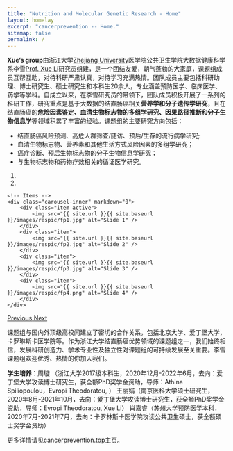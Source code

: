 ```yaml
---
title: "Nutrition and Molecular Genetic Research - Home"
layout: homelay
excerpt: "cancerprevention -- Home."
sitemap: false
permalink: /
---
```


**Xue’s group**由浙江大学[Zhejiang University](https://www.zju.edu.cn/english/)医学院公共卫生学院大数据健康科学系李雪[Prof. Xue Li](https://www.cancerprevention.top/)研究员组建，是一个团结友爱，朝气蓬勃的大家庭，课题组成员互帮互助，对待科研严肃认真，对待学习充满热情。团队成员主要包括科研助理、博士研究生、硕士研究生和本科生20余人，专业涵盖预防医学、临床医学、药学等学科。自成立以来，在李雪研究员的带领下，团队成员积极开展了一系列的科研工作，研究重点是基于大数据的结直肠癌相关**营养学和分子遗传学研究**，且在结直肠癌的**危险因素鉴定、血清生物标志物的多组学研究、因果路径推断和分子生物信息学**等领域积累了丰富的经验。课题组的主要研究方向包括： 

* 结直肠癌风险预测、高危人群筛查/随访、预后/生存的流行病学研究; 
* 血清生物标志物、营养素和其他生活方式风险因素的多组学研究；
* 癌症诊断、预后生物标志物的分子生物信息学研究；
* 与生物标志物和药物疗效相关的循证医学研究。

<div markdown="0" id="carousel" class="carousel slide" data-ride="carousel" data-interval="4000" data-pause="hover" >
    <!-- Menu -->
    <ol class="carousel-indicators">
        <li data-target="#carousel" data-slide-to="0" class="active"></li>
        <li data-target="#carousel" data-slide-to="1"></li>
        <!-- <li data-target="#carousel" data-slide-to="2"></li>
        <li data-target="#carousel" data-slide-to="3"></li>
        <li data-target="#carousel" data-slide-to="4"></li>
        <li data-target="#carousel" data-slide-to="5"></li>
        <li data-target="#carousel" data-slide-to="6"></li> -->
    </ol>

    <!-- Items -->
    <div class="carousel-inner" markdown="0">
        <div class="item active">
            <img src="{{ site.url }}{{ site.baseurl }}/images/respic/fp1.jpg" alt="Slide 1" />
        </div>
        <div class="item">
            <img src="{{ site.url }}{{ site.baseurl }}/images/respic/fp2.jpg" alt="Slide 2" />
        </div>
        <div class="item">
            <img src="{{ site.url }}{{ site.baseurl }}/images/respic/fp3.jpg" alt="Slide 3" />
        </div>
        <div class="item">
            <img src="{{ site.url }}{{ site.baseurl }}/images/respic/fp4.png" alt="Slide 4" />
        </div>
    </div>
  <a class="left carousel-control" href="#carousel" role="button" data-slide="prev">
    <span class="glyphicon glyphicon-chevron-left" aria-hidden="true"></span>
    <span class="sr-only">Previous</span>
  </a>
  <a class="right carousel-control" href="#carousel" role="button" data-slide="next">
    <span class="glyphicon glyphicon-chevron-right" aria-hidden="true"></span>
    <span class="sr-only">Next</span>
  </a>
</div>


课题组与国内外顶级高校间建立了密切的合作关系，包括北京大学、爱丁堡大学，卡罗琳斯卡医学院等。作为浙江大学结直肠癌优势领域的课题组之一，我们始终相信，发展科研创造力、学术专业性及独立性对课题组的可持续发展至关重要。李雪课题组欢迎优秀、热情的你加入我们。

**学生培养**：周璇 （浙江大学2017级本科生，2020年12月-2022年6月，去向：爱丁堡大学攻读博士研究生，获全额PhD奖学金资助，导师：Athina Spiliopoulou，Evropi Theodoratou, ）
王丽娟（南京医科大学硕士研究生，2020年8月-2021年10月，去向：爱丁堡大学攻读博士研究生，获全额PhD奖学金资助，导师：Evropi Theodoratou, Xue Li）
肖嘉睿（苏州大学预防医学本科，2020年7月-2021年7月，去向：卡罗林斯卡医学院攻读公共卫生硕士，获全额硕士奖学金资助）


更多详情请见cancerprevention.top主页。


